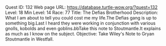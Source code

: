 Quest ID: 132
Web page URL: https://database.turtle-wow.org/?quest=132
Level: 18
Min Level: 14
Race: 77
Title: The Defias Brotherhood
Description: What I am about to tell you could cost me my life.The Defias gang is up to something big.Last I heard they were working in conjunction with various gnolls, kobolds and even goblins.$b$bTake this note to Stoutmantle.It explains as much as I know on the subject.
Objective: Take Wiley's Note to Gryan Stoutmantle in Westfall.
